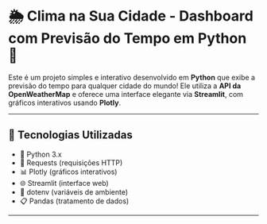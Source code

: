 # 🌦️ Clima na Sua Cidade - Dashboard com Previsão do Tempo em Python 🐍

Este é um projeto simples e interativo desenvolvido em **Python** que exibe a previsão do tempo para qualquer cidade do mundo! Ele utiliza a **API da OpenWeatherMap** e oferece uma interface elegante via **Streamlit**, com gráficos interativos usando **Plotly**.

---

## 🔧 Tecnologias Utilizadas

- 🐍 Python 3.x
- 📡 Requests (requisições HTTP)
- 📊 Plotly (gráficos interativos)
- 🌐 Streamlit (interface web)
- 📁 dotenv (variáveis de ambiente)
- 📋 Pandas (tratamento de dados)

---



